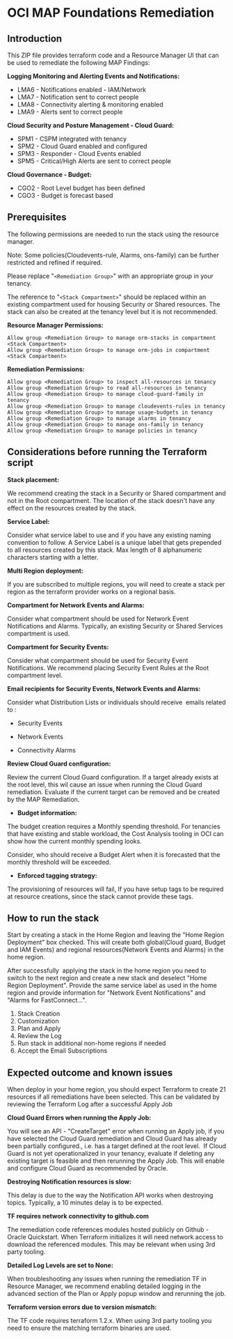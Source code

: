 # OCI MAP Foundations Remediation

## Introduction

This ZIP file provides terraform code and a Resource Manager UI that can be used to remediate the following MAP Findings:

**Logging Monitoring and Alerting Events and Notifications:**

- LMA6 - Notifications enabled - IAM/Network
- LMA7 - Notification sent to correct people
- LMA8 - Connectivity alerting & monitoring enabled
- LMA9 - Alerts sent to correct people

**Cloud Security and Posture Management - Cloud Guard:**

- SPM1 - CSPM integrated with tenancy
- SPM2 - Cloud Guard enabled and configured
- SPM3 - Responder - Cloud Events enabled
- SPM5 - Critical/High Alerts are sent to correct people

**Cloud Governance - Budget:**

- CGO2 - Root Level budget has been defined
- CGO3 - Budget is forecast based

## Prerequisites

The following permissions are needed to run the stack using the resource manager.

Note: Some policies(Cloudevents-rule, Alarms, ons-family) can be further restricted and refined if required.

Please replace "`<Remediation Group>`" with an appropriate group in your tenancy.

The reference to "`<Stack Compartment>`" should be replaced within an existing compartment used for housing Security or Shared resources. The stack can also be created at the tenancy level but it is not recommended.

**Resource Manager Permissions:**

`Allow group <Remediation Group> to manage orm-stacks in compartment <Stack Compartment>`  
`Allow group <Remediation Group> to manage orm-jobs in compartment <Stack Compartment>`

**Remediation Permissions:**

`Allow group <Remediation Group> to inspect all-resources in tenancy`  
`Allow group <Remediation Group> to read all-resources in tenancy`  
`Allow group <Remediation Group> to manage cloud-guard-family in tenancy`  
`Allow group <Remediation Group> to manage cloudevents-rules in tenancy`  
`Allow group <Remediation Group> to manage usage-budgets in tenancy`  
`Allow group <Remediation Group> to manage alarms in tenancy`  
`Allow group <Remediation Group> to manage ons-family in tenancy`  
`Allow group <Remediation Group> to manage policies in tenancy`

## Considerations before running the Terraform script

**Stack placement:**

We recommend creating the stack in a Security or Shared compartment and not in the Root compartment. The location of the stack doesn't have any effect on the resources created by the stack.

**Service Label:**

Consider what service label to use and if you have any existing naming convention to follow. A Service Label is a unique label that gets prepended to all resources created by this stack. Max length of 8 alphanumeric characters starting with a letter.

**Multi Region deployment:**

If you are subscribed to multiple regions, you will need to create a stack per region as the terraform provider works on a regional basis.

**Compartment for Network Events and Alarms:**

Consider what compartment should be used for Network Event Notifications and Alarms. Typically, an existing Security or Shared Services compartment is used.

**Compartment for Security Events:**

Consider what compartment should be used for Security Event Notifications. We recommend placing Security Event Rules at the Root compartment level.

**Email recipients for Security Events, Network Events and Alarms:**

Consider what Distribution Lists or individuals should receive  emails related to :

- Security Events

- Network Events

- Connectivity Alarms

**Review Cloud Guard configuration:**

Review the current Cloud Guard configuration. If a target already exists at the root level, this wil cause an issue when running the Cloud Guard remediation. Evaluate if the current target can be removed and be created by the MAP Remediation.

- **Budget information:**

The budget creation requires a Monthly spending threshold. For tenancies that have existing and stable workload, the Cost Analysis tooling in OCI can show how the current monthly spending looks.

Consider, who should receive a Budget Alert when it is forecasted that the monthly threshold will be exceeded.

- **Enforced tagging strategy:**

The provisioning of resources will fail, If you have setup tags to be required at resource creations, since the stack cannot provide these tags.

## How to run the stack

Start by creating a stack in the Home Region and leaving the "Home Region Deployment" box checked. This will create both global(Cloud guard, Budget and IAM Events) and regional resources(Network Events and Alarms) in the home region.

After successfully  applying the stack in the home region you need to switch to the next region and create a new stack and deselect "Home Region Deployment". Provide the same service label as used in the home region and provide information for "Network Event Notifications" and "Alarms for FastConnect...".

1.  Stack Creation
2.  Customization
3.  Plan and Apply
4.  Review the Log
5.  Run stack in additional non-home regions if needed
6.  Accept the Email Subscriptions

## Expected outcome and known issues

When deploy in your home region, you should expect Terraform to create 21 resources if all remediations have been selected. This can be validated by reviewing the Terraform Log after a successful Apply Job

**Cloud Guard Errors when running the Apply Job:**

You will see an API - "CreateTarget" error when running an Apply job, if you have selected the Cloud Guard remediation and Cloud Guard has already been partially configured., i.e. has a target defined at the root level.  If Cloud Guard is not yet operationalized in your tenancy, evaluate if deleting any existing target is feasible and then rerunning the Apply Job. This will enable and configure Cloud Guard as recommended by Oracle.

**Destroying Notification resources is slow:**

This delay is due to the way the Notification API works when destroying topics. Typically, a 10 minutes delay is to be expected.

**TF requires network connectivity to github.com**

The remediation code references modules hosted publicly on Github - Oracle Quickstart. When Terraform initializes it will need network access to download the referenced modules. This may be relevant when using 3rd party tooling.

**Detailed Log Levels are set to None:**

When troubleshooting any issues when running the remediation TF in Resource Manager, we recommend enabling detailed logging in the advanced section of the Plan or Apply popup window and rerunning the job.

**Terraform version errors due to version mismatch:**

The TF code requires terraform 1.2.x. When using 3rd party tooling you need to ensure the matching terraform binaries are used.

